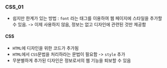 ### CSS_01
- 쉽지만 한계가 있는 방법 : `font` 라는 태그를 이용하여 웹 페이지에 스타일을 추가할 수 있음. -> 이제 사용하지 않음, 정보는 없고 디자인에 관련된 것만 제공함

#### CSS
- `HTML`에 디자인을 위한 코드가 추가됨
- `HTML`에서 `CSS`문법을 처리하라는 문법이 필요함 -> `style` 추가
- 무분별하게 추가된 디자인은 정보로서의 웹 기능을 퇴보할 수 있음

